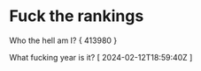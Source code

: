 # Fuck the rankings

Who the hell am I?
{ 413980 }

What fucking year is it?
[ 2024-02-12T18:59:40Z ]
